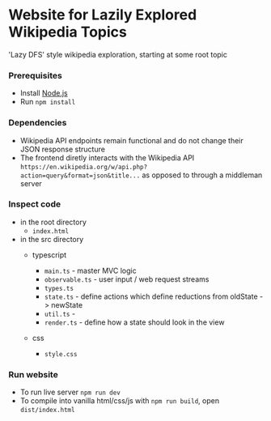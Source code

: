 # Website for Lazily Explored Wikipedia Topics
'Lazy DFS' style wikipedia exploration, starting at some root topic

### Prerequisites
- Install [Node.js](https://nodejs.org/en/download)
- Run `npm install`


### Dependencies
- Wikipedia API endpoints remain functional and do not change their JSON response structure
- The frontend diretly interacts with the Wikipedia API `https://en.wikipedia.org/w/api.php?action=query&format=json&title...` as opposed to through a middleman server

### Inspect code
- in the root directory
    - `index.html`
- in the src directory
    - typescript
        - `main.ts` - master MVC logic
        - `observable.ts` - user input / web request streams
        - `types.ts`
        - `state.ts` - define actions which define reductions from oldState -> newState 
        - `util.ts` -
        - `render.ts` - define how a state should look in the view

    - css
        - `style.css`

### Run website
- To run live server `npm run dev`
- To compile into vanilla html/css/js with `npm run build`, open `dist/index.html`

